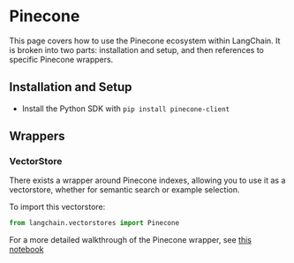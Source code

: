 # Pinecone

This page covers how to use the Pinecone ecosystem within LangChain.
It is broken into two parts: installation and setup, and then references to specific Pinecone wrappers.

## Installation and Setup
- Install the Python SDK with `pip install pinecone-client`
## Wrappers

### VectorStore

There exists a wrapper around Pinecone indexes, allowing you to use it as a vectorstore,
whether for semantic search or example selection.

To import this vectorstore:
```python
from langchain.vectorstores import Pinecone
```

For a more detailed walkthrough of the Pinecone wrapper, see [this notebook](../modules/utils/combine_docs_examples/vectorstores.ipynb)

